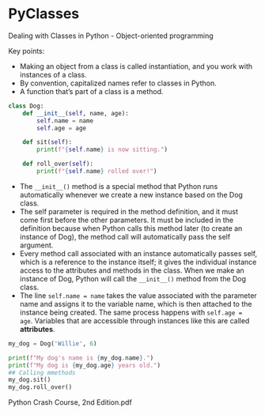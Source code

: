 # PyClasses
Dealing with Classes in Python - Object-oriented programming

Key points:
* Making an object from a class is called instantiation, and you work with instances of a class.
* By convention, capitalized names refer to classes in Python.
* A function that’s part of a class is a method.

```python
class Dog:
	def __init__(self, name, age):
		self.name = name
		self.age = age

	def sit(self):
		print(f"{self.name} is now sitting.")

	def roll_over(self):
		print(f"{self.name} rolled over!")
```

* The `__init__()` method is a special method that Python runs automatically whenever we create a new instance based on the Dog class.
* The self parameter is required in the method definition, and it must come first before the other parameters. It must be included in the definition because when Python calls this method later (to create an instance of Dog), the method call will automatically pass the self argument. 
* Every method call associated with an instance automatically passes self, which is a reference to the instance itself; it gives the individual instance access to the attributes and methods in the class. When we make an instance of Dog, Python will call the `__init__()` method from the Dog class.
* The line `self.name = name` takes the value associated with the parameter name and assigns it to the variable name, which is then attached to the instance being created. The same process happens with `self.age = age`. Variables that are accessible through instances like this are called **attributes**.
```python
my_dog = Dog('Willie', 6)

print(f"My dog's name is {my_dog.name}.")
print(f"My dog is {my_dog.age} years old.")
## Calling mmethods
my_dog.sit()
my_dog.roll_over()
```


Python Crash Course, 2nd Edition.pdf
